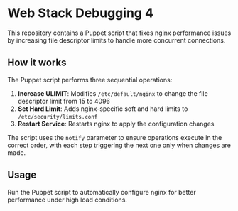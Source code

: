 # Web Stack Debugging 4

This repository contains a Puppet script that fixes nginx performance issues by increasing file descriptor limits to handle more concurrent connections.

## How it works

The Puppet script performs three sequential operations:

1. **Increase ULIMIT**: Modifies `/etc/default/nginx` to change the file descriptor limit from 15 to 4096
2. **Set Hard Limit**: Adds nginx-specific soft and hard limits to `/etc/security/limits.conf` 
3. **Restart Service**: Restarts nginx to apply the configuration changes

The script uses the `notify` parameter to ensure operations execute in the correct order, with each step triggering the next one only when changes are made.

## Usage

Run the Puppet script to automatically configure nginx for better performance under high load conditions.